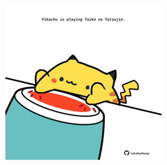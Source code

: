 <!-- built at 29/07/2021, 19:01:39 UTC -->
<p align="center">
  <img width="500" height="500" src="./ReadmeImage.svg">
</p>
